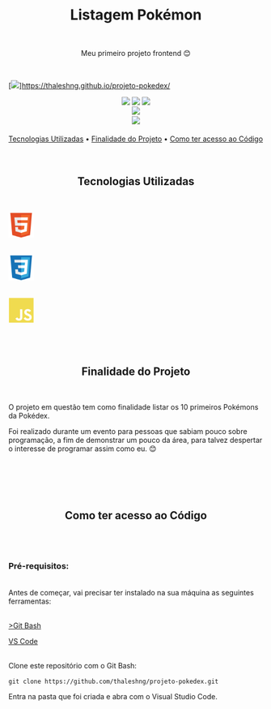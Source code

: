 <h1 align="center">Listagem Pokémon</h1>
<br>

<p align="center">Meu primeiro projeto frontend 😊</p> 
<br>

[<img src="./src/imagens/teaser-projeto.gif">]<https://thaleshng.github.io/projeto-pokedex/>

<div align="center">
    <img height=20em src="https://img.shields.io/badge/-HTML-orange?style=plastic"><img>
    <img height=20em src="https://img.shields.io/badge/-CSS-blue?style=plastic"><img>
    <img height=20em src="https://img.shields.io/badge/-JS-yellow?style=plastic"><img>
    <br>
    <img height=20em src="https://img.shields.io/badge/STATUS-FINALIZADO-green?style=plastic"><img>
    <br>
    <img src="https://img.shields.io/github/stars/thaleshng?style=social"><img>
</div>

<br>


<div aling="center">
    <a href="#tecnologias-utilizadas">Tecnologias Utilizadas</a> •
    <a href="#finalidade-do-projeto">Finalidade do Projeto</a> •
    <a href="#como-ter-acesso-ao-código">Como ter acesso ao Código</a>
</div>

<br>
<br>

<h2 align="center">Tecnologias Utilizadas</h2>
<br>

[<img alt="HTML" width="50" src="https://raw.githubusercontent.com/devicons/devicon/master/icons/html5/html5-original.svg" target="_blank">](https://www.devmedia.com.br/o-que-e-o-html5/25820)
<br>
<br>

[<img alt="CSS" width="50" src="https://raw.githubusercontent.com/devicons/devicon/master/icons/css3/css3-original.svg" target="_blank">](https://kenzie.com.br/blog/css3/)
<br>
<br>

[<img alt="Js" width="50" src="https://raw.githubusercontent.com/devicons/devicon/master/icons/javascript/javascript-plain.svg" target="_blank">](https://blog.betrybe.com/javascript/)
<br>
<br>
<br>
<br>

<h2 align="center">Finalidade do Projeto</h2>
<br>

<p> O projeto em questão tem como finalidade listar os 10 primeiros Pokémons da Pokédex.</p> 
<p>Foi realizado durante um evento para pessoas que sabiam pouco sobre programação, a fim de demonstrar um pouco da área, para talvez despertar o interesse de programar assim como eu. 😊</p>
<br>
<br>
<br>
<br>

<h2 align="center">Como ter acesso ao Código<h2>
<br>

### Pré-requisitos:
<br>
Antes de começar, vai precisar ter instalado na sua máquina as seguintes ferramentas:
<br>
<br>

[>Git Bash](https://git-scm.com)

[VS Code](https://code.visualstudio.com)
<br>
<br>

Clone este repositório com o Git Bash:
```
git clone https://github.com/thaleshng/projeto-pokedex.git
```
Entra na pasta que foi criada e abra com o Visual Studio Code.


